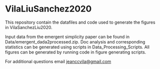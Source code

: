 # VilaLiuSanchez2020

This repository contain the datafiles and code used to generate the figures in VilaSanchezLiu2020. 

Input data from the emergent simplicity paper can be found in Data/emergent_dada2processed.zip.
Doc analysis and corresponding statistics can be generated using scripts in Data_Processing_Scripts.
All figures can be generated by running code in figure generating scripts.

For additional questions email jeanccvila@gmail.com
